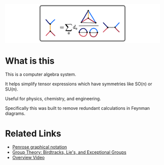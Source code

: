 ![img.png](media/recouple.png)

# What is this

This is a computer algebra system.

It helps simplify tensor expressions which have symmetries like SO(n) or SU(n).

Useful for physics, chemistry, and engineering.

Specifically this was built to remove redundant calculations in Feynman diagrams.

# Related Links
- [Penrose graphical notation](https://en.wikipedia.org/wiki/Penrose_graphical_notation)
- [Group Theory: Birdtracks, Lie's, and Exceptional Groups](https://birdtracks.eu/version9.0/GroupTheory.pdf)
- [Overview Video](https://www.youtube.com/watch?v=U8F7ORBhbMY)
